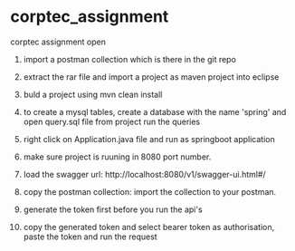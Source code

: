 # corptec_assignment

corptec assignment
open 
1. import a postman collection which is there in the git repo
2. extract the rar file and import a project as maven project into eclipse
3. buld a project using mvn clean install
4. to create a mysql tables,  create a database with the name 'spring' and  open query.sql file from project run the queries
4. right click on Application.java file and run as springboot application
5. make sure project is ruuning in 8080 port number.
7. load the swagger url: http://localhost:8080/v1/swagger-ui.html#/

8. copy the postman collection: 
   import the collection to your postman.
9. generate the token first before you run the api's
10. copy the generated token and select bearer token as authorisation, paste the token and run the request
